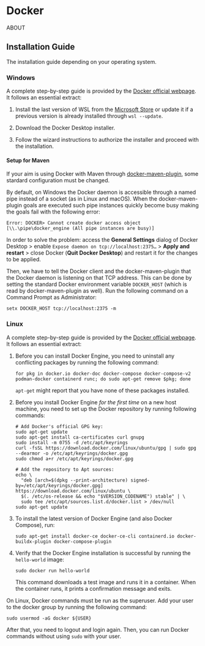 
# Docker

ABOUT

## Installation Guide

The installation guide depending on your operating system.

### Windows

A complete step-by-step guide is provided by the [Docker official webpage](https://docs.docker.com/desktop/install/windows-install/ "Install Docker Desktop on Windows"). It follows an essential extract:

1. Install the last version of WSL from the [Microsoft Store](https://aka.ms/wslstorepage "Install WSL from Microsoft Store") or update it if a previous version is already installed through `wsl --update`.

2. Download the Docker Desktop installer.

3. Follow the wizard instructions to authorize the installer and proceed with the installation.

#### Setup for Maven

If your aim is using Docker with Maven through [docker-maven-plugin](https://github.com/fabric8io/docker-maven-plugin "See docker-maven-plugin on Github"), some stardard configuration must be changed.<br>

By default, on Windows the Docker daemon is accessible through a named pipe instead of a socket (as in Linux and macOS). When the docker-maven-plugin goals are executed such pipe instances quickly become busy making the goals fail with the following error:
```
Error: DOCKER> Cannot create docker access object [\\.\pipe\docker_engine (All pipe instances are busy)]
```
In order to solve the problem: access the **General Settings** dialog of Docker Desktop > enable `Expose daemon on tcp://localhost:2375…` > **Apply and restart** > close Docker (**Quit Docker Desktop**) and restart it for the changes to be applied.<br>

Then, we have to tell the Docker client and the docker-maven-plugin that the Docker daemon is listening on that TCP address. This can be done by setting the standard Docker environment variable `DOCKER_HOST` (which is read by docker-maven-plugin as well). Run the following command on a Command Prompt as Administrator:
```
setx DOCKER_HOST tcp://localhost:2375 -m
```

### Linux

A complete step-by-step guide is provided by the [Docker official webpage](https://docs.docker.com/engine/install/ubuntu/ "Install Docker Engine on Ubuntu"). It follows an essential extract:

1. Before you can install Docker Engine, you need to uninstall any conflicting packages by running the following command:
   ```
   for pkg in docker.io docker-doc docker-compose docker-compose-v2 podman-docker containerd runc; do sudo apt-get remove $pkg; done
   ```
   `apt-get` might report that you have none of these packages installed.
   
2. Before you install Docker Engine *for the first time* on a new host machine, you need to set up the Docker repository by running following commands:
   ```
   # Add Docker's official GPG key:
   sudo apt-get update
   sudo apt-get install ca-certificates curl gnupg
   sudo install -m 0755 -d /etc/apt/keyrings
   curl -fsSL https://download.docker.com/linux/ubuntu/gpg | sudo gpg --dearmor -o /etc/apt/keyrings/docker.gpg
   sudo chmod a+r /etc/apt/keyrings/docker.gpg

   # Add the repository to Apt sources:
   echo \
     "deb [arch=$(dpkg --print-architecture) signed-by=/etc/apt/keyrings/docker.gpg] https://download.docker.com/linux/ubuntu \
     $(. /etc/os-release && echo "$VERSION_CODENAME") stable" | \
     sudo tee /etc/apt/sources.list.d/docker.list > /dev/null
   sudo apt-get update
   ```
   
3. To install the latest version of Docker Engine (and also Docker Compose), run:
   ```
   sudo apt-get install docker-ce docker-ce-cli containerd.io docker-buildx-plugin docker-compose-plugin
   ```
   
4. Verify that the Docker Engine installation is successful by running the `hello-world` image:
   ```
   sudo docker run hello-world
   ```
   This command downloads a test image and runs it in a container. When the container runs, it prints a confirmation message and exits.

On Linux, Docker commands must be run as the superuser. Add your user to the docker group by running the following command:
```
sudo usermod -aG docker ${USER}
```
After that, you need to logout and login again. Then, you can run Docker commands without using `sudo` with your user.
